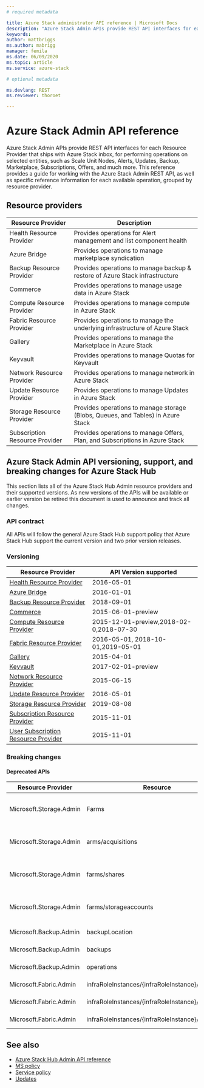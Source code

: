 ```yaml
---
# required metadata

title: Azure Stack administrator API reference | Microsoft Docs
description: "Azure Stack Admin APIs provide REST API interfaces for each Resource Provider that ships with Azure Stack inbox, for performing operations on selected entities, such as Scale Unit Nodes, Alerts, Updates, Backup, Marketplace, Subscriptions, Offers."
keywords:
author: mattbriggs
ms.author: mabrigg
manager: femila
ms.date: 06/09/2020
ms.topic: article
ms.service: azure-stack

# optional metadata

ms.devlang: REST
ms.reviewer: thoroet

---
```



# Azure Stack Admin API reference

Azure Stack Admin APIs provide REST API interfaces for each Resource Provider that ships with Azure Stack inbox, for performing operations on selected entities, such as Scale Unit Nodes, Alerts, Updates, Backup, Marketplace, Subscriptions, Offers, and much more. This reference provides a guide for working with the Azure Stack Admin REST API, as well as specific reference information for each available operation, grouped by resource provider.

## Resource providers

| Resource Provider              | Description                                                                     |
|--------------------------------|---------------------------------------------------------------------------------|
| Health Resource Provider       | Provides operations for Alert management and list component health              |
| Azure Bridge                   | Provides operations to manage marketplace syndication                           |
| Backup Resource Provider       | Provides operations to manage backup & restore of Azure Stack infrastructure    |
| Commerce                       | Provides operations to manage usage data in Azure Stack                         |
| Compute Resource Provider      | Provides operations to manage compute in Azure Stack                            |
| Fabric Resource Provider       | Provides operations to manage the underlying infrastructure of Azure Stack      |
| Gallery                        | Provides operations to manage the Marketplace in Azure Stack                    |
| Keyvault                       | Provides operations to manage Quotas for Keyvault                               |
| Network Resource Provider      | Provides operations to manage network in Azure Stack                            |
| Update Resource Provider       | Provides operations to manage Updates in Azure Stack                            |
| Storage Resource Provider      | Provides operations to manage storage (Blobs, Queues, and Tables) in Azure Stack |
| Subscription Resource Provider | Provides operations to manage Offers, Plan, and Subscriptions in Azure Stack     |


## Azure Stack Admin API versioning, support, and breaking changes for Azure Stack Hub

This section lists all of the Azure Stack Hub Admin resource providers and their supported versions. As new versions of the APIs will be available or earlier version be retired this document is used to announce and track all changes.

### API contract

All APIs will follow the general Azure Stack Hub support policy that Azure Stack Hub support the current version and two prior version releases.

### Versioning

|     Resource Provider                      |     API Version supported                      |
|--------------------------------------------|------------------------------------------------|
|     [Health Resource Provider](https://github.com/Azure/azure-rest-api-specs/tree/master/specification/azsadmin/resource-manager/infrastructureinsights)             |     2016-05-01                                 |
|     [Azure Bridge](https://github.com/Azure/azure-rest-api-specs/tree/master/specification/azsadmin/resource-manager/azurebridge)                           |     2016-01-01                                 |
|     [Backup Resource Provider](https://github.com/Azure/azure-rest-api-specs/tree/master/specification/azsadmin/resource-manager/backup)               |     2018-09-01                                 |
|     [Commerce](https://github.com/Azure/azure-rest-api-specs/tree/master/specification/azsadmin/resource-manager/commerce)                               |     2015-06-01-preview                         |
|     [Compute Resource Provider](https://github.com/Azure/azure-rest-api-specs/tree/master/specification/azsadmin/resource-manager/compute)              |     2015-12-01-preview,2018-02-0,2018-07-30    |
|     [Fabric Resource Provider](https://github.com/Azure/azure-rest-api-specs/tree/master/specification/azsadmin/resource-manager/fabric)               |     2016-05-01,   2018-10-01,2019-05-01        |
|     [Gallery](https://github.com/Azure/azure-rest-api-specs/tree/master/specification/azsadmin/resource-manager/gallery)                                |     2015-04-01                                 |
|     [Keyvault](https://github.com/Azure/azure-rest-api-specs/tree/master/specification/azsadmin/resource-manager/keyvault)                               |     2017-02-01-preview                         |
|     [Network Resource Provider](https://github.com/Azure/azure-rest-api-specs/tree/master/specification/azsadmin/resource-manager/network)              |     2015-06-15                                 |
|     [Update Resource Provider](https://github.com/Azure/azure-rest-api-specs/tree/master/specification/azsadmin/resource-manager/update)               |     2016-05-01                                 |
|     [Storage Resource Provider](https://github.com/Azure/azure-rest-api-specs/tree/master/specification/azsadmin/resource-manager/storage)              |     2019-08-08                                 |
|     [Subscription Resource Provider](https://github.com/Azure/azure-rest-api-specs/tree/master/specification/azsadmin/resource-manager/subscriptions)         |     2015-11-01                                 |
|     [User Subscription Resource Provider](https://github.com/Azure/azure-rest-api-specs/tree/master/specification/azsadmin/resource-manager/user-subscriptions)    |     2015-11-01                                 |

### Breaking changes

#### Deprecated APIs

|     Resource Provider    |     Resource    |     Version    |     Announcement    |     Release    |
|-|-|-|-|-|
|     Microsoft.Storage.Admin    |     Farms    |     2015-12-01-preview    |    2020-02-20      |     2002    |
|     Microsoft.Storage.Admin    |     arms/acquisitions          |     2015-12-01-preview    |    2020-02-20      |     2002    |
|     Microsoft.Storage.Admin    |     farms/shares          |     2015-12-01-preview    |    2020-02-20      |     2002    |
|     Microsoft.Storage.Admin    |     farms/storageaccounts          |     2015-12-01-preview    |     2020-02-20    |     2002    |
|     Microsoft.Backup.Admin    |     backupLocation    |     2016-05-01    |     2020-02-20    |     2002    |
|     Microsoft.Backup.Admin    |     backups    |     2016-05-01    |     2020-02-20     |     2002    |
|     Microsoft.Backup.Admin          |     operations    |     2016-05-01    |    2020-02-20     |     2002    |
|     Microsoft.Fabric.Admin    |     infraRoleInstances/{infraRoleInstance}/PowerOff          |     2016-05-01    |    2020-6-11    |     NA    |
|     Microsoft.Fabric.Admin    |     infraRoleInstances/{infraRoleInstance}/Shutdown    |     2016-05-01    |     2020-6-11    |     NA    |
|     Microsoft.Fabric.Admin    |     infraRoleInstances/{infraRoleInstance}/Reboot    |     2016-05-01    |     2020-6-11    |     NA    |

## See also

- [Azure Stack Hub Admin API reference](https://docs.microsoft.com/rest/api/azure-stack/)
- [MS policy](https://docs.microsoft.com/lifecycle/policies/modern)
- [Service policy](https://docs.microsoft.com/graph/versioning-and-support)
- [Updates](https://azure.microsoft.com/updates)